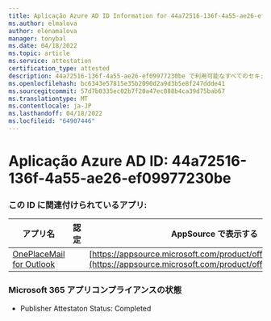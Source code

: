 ```yaml
---
title: Aplicação Azure AD ID Information for 44a72516-136f-4a55-ae26-ef09977230be
ms.author: elmalova
author: elenamalova
manager: tonybal
ms.date: 04/18/2022
ms.topic: article
ms.service: attestation
certification_type: attested
description: 44a72516-136f-4a55-ae26-ef09977230be で利用可能なすべてのセキュリティとコンプライアンス情報。
ms.openlocfilehash: bc6343e57815e35b2090d2a9d3b5e8f247ddde41
ms.sourcegitcommit: 57d7b0335ec02b7f20a47ec888b4ca39d75bab67
ms.translationtype: MT
ms.contentlocale: ja-JP
ms.lasthandoff: 04/18/2022
ms.locfileid: "64907446"
---
```

# <a name="azure-app-id-44a72516-136f-4a55-ae26-ef09977230be"></a>Aplicação Azure AD ID: 44a72516-136f-4a55-ae26-ef09977230be


### <a name="apps-associated-with-this-id"></a>この ID に関連付けられているアプリ:
| **アプリ名** | **認定** | **AppSource で表示する** |
|--------------|---------------|-----------------------|
| [OnePlaceMail for Outlook](../forward/WA104380723.md) |  | [https://appsource.microsoft.com/product/office/WA104380723](https://appsource.microsoft.com/product/office/WA104380723) |

### <a name="microsoft-365-app-compliance-status"></a>Microsoft 365 アプリコンプライアンスの状態
- Publisher Attestaton Status: Completed
